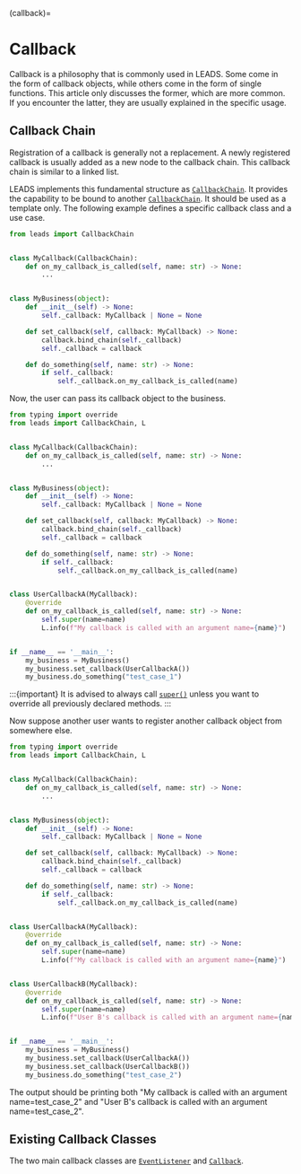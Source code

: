 (callback)=

# Callback

Callback is a philosophy that is commonly used in LEADS. Some come in the form of callback objects, while others come
in the form of single functions. This article only discusses the former, which are more common. If you encounter the
latter, they are usually explained in the specific usage.

## Callback Chain

Registration of a callback is generally not a replacement. A newly registered callback is usually added as a new node to
the callback chain. This callback chain is similar to a linked list.

LEADS implements this fundamental structure as [`CallbackChain`](#leads.callback.CallbackChain). It provides the
capability to be bound to another [`CallbackChain`](#leads.callback.CallbackChain). It should be used as a template
only. The following example defines a specific callback class and a use case.

```python
from leads import CallbackChain


class MyCallback(CallbackChain):
    def on_my_callback_is_called(self, name: str) -> None:
        ...


class MyBusiness(object):
    def __init__(self) -> None:
        self._callback: MyCallback | None = None

    def set_callback(self, callback: MyCallback) -> None:
        callback.bind_chain(self._callback)
        self._callback = callback

    def do_something(self, name: str) -> None:
        if self._callback:
            self._callback.on_my_callback_is_called(name)
```

Now, the user can pass its callback object to the business.

```python
from typing import override
from leads import CallbackChain, L


class MyCallback(CallbackChain):
    def on_my_callback_is_called(self, name: str) -> None:
        ...


class MyBusiness(object):
    def __init__(self) -> None:
        self._callback: MyCallback | None = None

    def set_callback(self, callback: MyCallback) -> None:
        callback.bind_chain(self._callback)
        self._callback = callback

    def do_something(self, name: str) -> None:
        if self._callback:
            self._callback.on_my_callback_is_called(name)


class UserCallbackA(MyCallback):
    @override
    def on_my_callback_is_called(self, name: str) -> None:
        self.super(name=name)
        L.info(f"My callback is called with an argument name={name}")


if __name__ == '__main__':
    my_business = MyBusiness()
    my_business.set_callback(UserCallbackA())
    my_business.do_something("test_case_1")
```

:::{important}
It is advised to always call [`super()`](#leads.callback.CallbackChain.super) unless you want to override all previously
declared methods.
:::

Now suppose another user wants to register another callback object from somewhere else.

```python
from typing import override
from leads import CallbackChain, L


class MyCallback(CallbackChain):
    def on_my_callback_is_called(self, name: str) -> None:
        ...


class MyBusiness(object):
    def __init__(self) -> None:
        self._callback: MyCallback | None = None

    def set_callback(self, callback: MyCallback) -> None:
        callback.bind_chain(self._callback)
        self._callback = callback

    def do_something(self, name: str) -> None:
        if self._callback:
            self._callback.on_my_callback_is_called(name)


class UserCallbackA(MyCallback):
    @override
    def on_my_callback_is_called(self, name: str) -> None:
        self.super(name=name)
        L.info(f"My callback is called with an argument name={name}")


class UserCallbackB(MyCallback):
    @override
    def on_my_callback_is_called(self, name: str) -> None:
        self.super(name=name)
        L.info(f"User B's callback is called with an argument name={name}")


if __name__ == '__main__':
    my_business = MyBusiness()
    my_business.set_callback(UserCallbackA())
    my_business.set_callback(UserCallbackB())
    my_business.do_something("test_case_2")
```

The output should be printing both "My callback is called with an argument name=test_case_2" and "User B's callback is
called with an argument name=test_case_2".

## Existing Callback Classes

The two main callback classes are [`EventListener`](#leads.event.EventListener) and
[`Callback`](#leads.comm.prototype.Callback).
